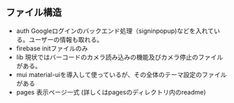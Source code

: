 
## ファイル構造

- auth
Googleログインのバックエンド処理（signinpopup)などを入れている。ユーザーの情報も取れる。
- firebase
initファイルのみ
- lib
現状ではバーコードのカメラ読み込みの機能及びカメラ停止のファイルがある。
- mui
material-uiを導入して使っているが、その全体のテーマ設定のファイルがある
- pages
表示ページ一式 (詳しくはpagesのディレクトリ内のreadme)

